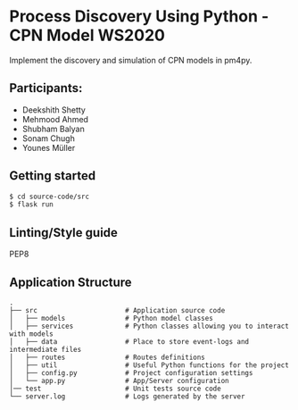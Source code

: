 # Process Discovery Using Python - CPN Model WS2020
Implement the discovery and simulation of CPN models in pm4py.


## Participants:
* Deekshith Shetty
* Mehmood Ahmed
* Shubham Balyan
* Sonam Chugh
* Younes Müller


## Getting started
```bash
$ cd source-code/src
$ flask run
```


## Linting/Style guide
PEP8


## Application Structure

```
.
├── src                      # Application source code
│   ├── models               # Python model classes
│   ├── services             # Python classes allowing you to interact with models
│   ├── data                 # Place to store event-logs and intermediate files
│   ├── routes               # Routes definitions
│   ├── util                 # Useful Python functions for the project
│   ├── config.py            # Project configuration settings
│   └── app.py               # App/Server configuration
│── test                     # Unit tests source code
└── server.log               # Logs generated by the server
```